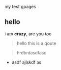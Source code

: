 my test gpages

## hello

i am **crazy**, are you too

> hello this is a qoute

> hrdhrdasdfasd

- asdf ajlskdf as
